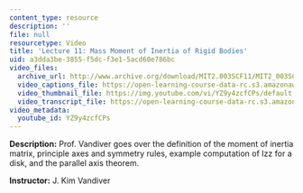 ```yaml
---
content_type: resource
description: ''
file: null
resourcetype: Video
title: 'Lecture 11: Mass Moment of Inertia of Rigid Bodies'
uid: a3dda3be-3855-f5dc-f3e1-5acd60e786bc
video_files:
  archive_url: http://www.archive.org/download/MIT2.003SCF11/MIT2_003SCF11_lec11_300k.mp4
  video_captions_file: https://open-learning-course-data-rc.s3.amazonaws.com/2-003sc-engineering-dynamics-fall-2011/9c9b19a47e4653a6890f8cfb8596d813_YZ9y4zcfCPs.vtt
  video_thumbnail_file: https://img.youtube.com/vi/YZ9y4zcfCPs/default.jpg
  video_transcript_file: https://open-learning-course-data-rc.s3.amazonaws.com/2-003sc-engineering-dynamics-fall-2011/eaa881d679fcfd44aeb0e19ddce0038d_YZ9y4zcfCPs.pdf
video_metadata:
  youtube_id: YZ9y4zcfCPs
---
```


**Description:** Prof. Vandiver goes over the definition of the moment of inertia matrix, principle axes and symmetry rules, example computation of Izz for a disk, and the parallel axis theorem.

**Instructor:** J. Kim Vandiver